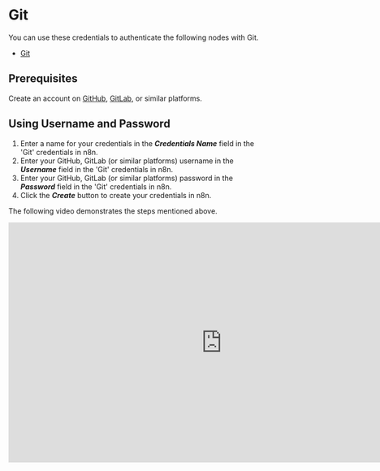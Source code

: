 # Git

You can use these credentials to authenticate the following nodes with Git.
- [Git](/integrations/core-nodes/n8n-nodes-base.git/)

## Prerequisites

Create an account on [GitHub](https://github.com), [GitLab](https://about.gitlab.com/), or similar platforms.

## Using Username and Password

1. Enter a name for your credentials in the ***Credentials Name*** field in the 'Git' credentials in n8n.
2. Enter your GitHub, GitLab (or similar platforms) username in the ***Username*** field in the 'Git' credentials in n8n.
3. Enter your GitHub, GitLab (or similar platforms) password in the ***Password*** field in the 'Git' credentials in n8n.
4. Click the ***Create*** button to create your credentials in n8n.

The following video demonstrates the steps mentioned above.

<div class="video-container">
<iframe width="840" height="472.5" src="https://www.youtube.com/embed/RHyW--ZLstE" frameborder="0" allow="accelerometer; autoplay; clipboard-write; encrypted-media; gyroscope; picture-in-picture" allowfullscreen></iframe>
</div>
